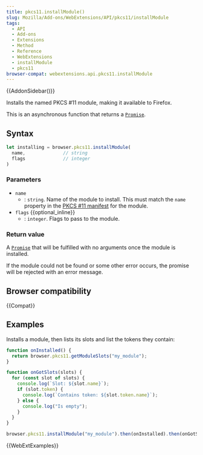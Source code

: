 ```yaml
---
title: pkcs11.installModule()
slug: Mozilla/Add-ons/WebExtensions/API/pkcs11/installModule
tags:
  - API
  - Add-ons
  - Extensions
  - Method
  - Reference
  - WebExtensions
  - installModule
  - pkcs11
browser-compat: webextensions.api.pkcs11.installModule
---
```

{{AddonSidebar()}}

Installs the named PKCS #11 module, making it available to Firefox.

This is an asynchronous function that returns a [`Promise`](/en-US/docs/Web/JavaScript/Reference/Global_Objects/Promise).

## Syntax

```js
let installing = browser.pkcs11.installModule(
  name,              // string
  flags              // integer
)
```

### Parameters

- `name`
  - : `string`. Name of the module to install. This must match the `name` property in the [PKCS #11 manifest](/en-US/docs/Mozilla/Add-ons/WebExtensions/Native_manifests#pkcs_11_manifests) for the module.
- `flags` {{optional_inline}}
  - : `integer`. Flags to pass to the module.

### Return value

A [`Promise`](/en-US/docs/Web/JavaScript/Reference/Global_Objects/Promise) that will be fulfilled with no arguments once the module is installed.

If the module could not be found or some other error occurs, the promise will be rejected with an error message.

## Browser compatibility

{{Compat}}

## Examples

Installs a module, then lists its slots and list the tokens they contain:

```js
function onInstalled() {
  return browser.pkcs11.getModuleSlots("my_module");
}

function onGotSlots(slots) {
  for (const slot of slots) {
    console.log(`Slot: ${slot.name}`);
    if (slot.token) {
      console.log(`Contains token: ${slot.token.name}`);
    } else {
      console.log("Is empty");
    }
  }
}

browser.pkcs11.installModule("my_module").then(onInstalled).then(onGotSlots);
```

{{WebExtExamples}}

